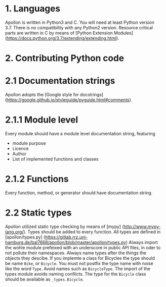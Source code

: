 # 1. Languages
Apollon is written in Python3 and C. 
You will need at least Python version 3.7. There is no compatibility with any
Python2 version.
Resource critical parts are written in C by means of [Python Extension Modules]
(https://docs.python.org/3.7/extending/extending.html).

# 2. Contributing Python code
# 2.1 Documentation strings
Apollon adopts the [Google style for docstrings]
(https://google.github.io/styleguide/pyguide.html#comments).

# 2.1.1 Module level
Every module should have a module level documentation string, featuring
* module purpose
* Licence
* Author
* List of implemented functions and classes

# 2.1.2 Functions
Every function, method, or generator should have documentation string.

# 2.2 Static types
Apollon utilized static type checking by means of [mypy]
(http://www.mypy-lang.org/). Types should be added to every function. All types
are defined in [apollon/types.py]
(https://gitlab.rrz.uni-hamburg.de/bal7668/apollon/blob/master/apollon/types.py)
Always import the wohle module prefeixed with an underscore in public API files,
in oder to not pollute their namespaces. Always name types after the things the
objects they descibe. If you implemte a class for Bicycles the type should be
name `Bike`, or `Bicycle`. You must not postfix the type name with noise like
the word `Type`. Avoid names such as `BicycleType`. The import of the types
module avoids naming conflicts. The type for the `Bicycle` class should be
available as `_types.Bicycle`.